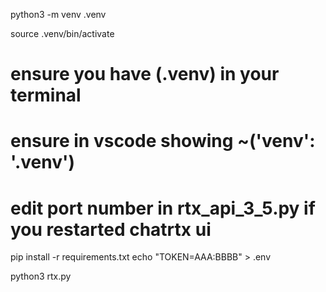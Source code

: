 python3 -m venv .venv

source .venv/bin/activate

# ensure you have (.venv) in your terminal
# ensure in vscode showing ~('venv': '.venv')
# edit port number in rtx_api_3_5.py if you restarted chatrtx ui

pip install -r requirements.txt
echo "TOKEN=AAA:BBBB" > .env

python3 rtx.py
